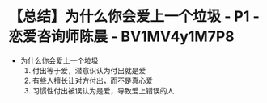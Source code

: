 # 【总结】为什么你会爱上一个垃圾 - P1 - 恋爱咨询师陈晨 - BV1MV4y1M7P8

-   为什么你会爱上一个垃圾
    1.  付出等于爱，潜意识认为付出就是爱
    2.  有些人擅长让对方付出，而不是真心爱
    3.  习惯性付出被误认为是爱，导致爱上错误的人
